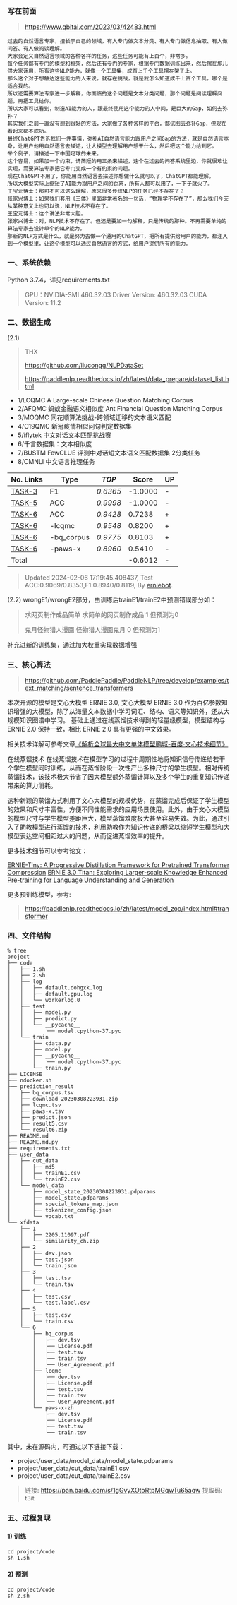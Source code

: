
### 写在前面
> https://www.qbitai.com/2023/03/42483.html
```
过去的自然语言专家，擅长于自己的领域，有人专门做文本分类、有人专门做信息抽取、有人做问答、有人做阅读理解。
大家会定义自然语言领域的各种各样的任务，这些任务可能有上百个，非常多。
每个任务都有专门的模型和框架，然后还有专门的专家，根据专门数据训练出来，然后摆在那儿供大家调用，所有这些NLP能力，就像一个工具集，成百上千个工具摆在架子上。
那么这个对于想触达这些能力的人来说，就存在挑战，就是我怎么知道成千上百个工具，哪个是适合我的。
所以还需要算法专家进一步解释，你面临的这个问题是文本分类问题，那个问题是阅读理解问题，再把工具给你。
所以大家可以看到，制造AI能力的人，跟最终使用这个能力的人中间，是巨大的Gap，如何去弥补？
其实我们之前一直没有想到很好的方法，大家做了各种各样的平台，都试图去弥补Gap，但现在看起来都不成功。
最终ChatGPT告诉我们一件事情，弥补AI自然语言能力跟用户之间Gap的方法，就是自然语言本身，让用户他用自然语言去描述，让大模型去理解用户想干什么，然后把这个能力给到它。
举个例子，请描述一下中国足球的未来。
这个容易，如果加一个约束，请简短的用三条来描述，这个在过去的问答系统里边，你就很难让实现，需要算法专家把它专门变成一个有约束的问题。
现在ChatGPT不用了，你能用自然语言去描述你想做什么就可以了，ChatGPT都能理解。
所以大模型实际上缩短了AI能力跟用户之间的距离，所有人都可以用了，一下子就火了。
王宝元博士：那可不可以这么理解，原来很多传统NLP的任务已经不存在了？
张家兴博士：如果我们套用《三体》里面非常著名的一句话，“物理学不存在了”，那么我们今天从某种意义上也可以说，NLP技术不存在了。
王宝元博士：这个讲法非常大胆。
张家兴博士：对，NLP技术不存在了。但还是要加一句解释，只是传统的那种。不再需要单纯的算法专家去设计单个的NLP能力。
那新的NLP方式是什么，就是努力去做一个通用的ChatGPT，把所有提供给用户的能力，都注入到一个模型里，让这个模型可以通过自然语言的方式，给用户提供所有的能力。
```

### 一、系统依赖
Python 3.7.4，详见requirements.txt
> GPU：NVIDIA-SMI 460.32.03    Driver Version: 460.32.03    CUDA Version: 11.2


### 二、数据生成
(2.1)

> THX
>
> https://github.com/liucongg/NLPDataSet
>
> https://paddlenlp.readthedocs.io/zh/latest/data_prepare/dataset_list.html

* 1/LCQMC A Large-scale Chinese Question Matching Corpus
* 2/AFQMC 蚂蚁金融语义相似度 Ant Financial Question Matching Corpus
* 3/MOQMC 同花顺算法挑战-跨领域迁移的文本语义匹配
* 4/C19QMC 新冠疫情相似问句判定数据集
* 5/iflytek 中文对话文本匹配挑战赛
* 6/千言数据集：文本相似度
* 7/BUSTM FewCLUE 评测中对话短文本语义匹配数据集 2分类任务
* 8/CMNLI 中文语言推理任务


| No. Links | Type | *TOP* | Score | UP |
|--|-|-|-|-|
| [TASK-3](http://contest.aicubes.cn/#/detail?topicId=23)                               | F1          | *0.6365* | -1.0000 |-|
| [TASK-5](https://challenge.xfyun.cn/topic/info?type=text-match&option=ssgy)           | ACC         | *0.9998* | -1.0000 |-|
| [TASK-6](https://aistudio.baidu.com/aistudio/competition/detail/45/0/task-definition) | ACC         | *0.9428* | 0.7238 |+|
| [TASK-6](https://aistudio.baidu.com/aistudio/competition/detail/45/0/task-definition) | -lcqmc      | *0.9548* | 0.8200 |+|
| [TASK-6](https://aistudio.baidu.com/aistudio/competition/detail/45/0/task-definition) | -bq_corpus  | *0.9775* | 0.8103 |+|
| [TASK-6](https://aistudio.baidu.com/aistudio/competition/detail/45/0/task-definition) | -paws-x     | *0.8960* | 0.5410 |-|
| Total | | | -0.6012 |-|
> Updated  2024-02-06 17:19:45.408437, Test ACC:0.9069/0.8353,F1:0.8940/0.8119, By [erniebot](./erniebot).


(2.2)
wrongE1/wrongE2部分，由训练后trainE1/trainE2中预测错误部分如：
> 求网页制作成品简单 求简单的网页制作成品 1 但预测为0
>
> 鬼月怪物猎人漫画 怪物猎人漫画鬼月 0 但预测为1
> 
补充进新的训练集，通过加大权重实现数据增强


### 三、核心算法
> https://github.com/PaddlePaddle/PaddleNLP/tree/develop/examples/text_matching/sentence_transformers
> 

本次开源的模型是文心大模型 ERNIE 3.0, 文心大模型 ERNIE 3.0 作为百亿参数知识增强的大模型，除了从海量文本数据中学习词汇、结构、语义等知识外，还从大规模知识图谱中学习。 基础上通过在线蒸馏技术得到的轻量级模型，模型结构与 ERNIE 2.0 保持一致，相比 ERNIE 2.0 具有更强的中文效果。

相关技术详解可参考文章[《解析全球最大中文单体模型鹏城-百度·文心技术细节》](https://www.jiqizhixin.com/articles/2021-12-08-9)

在线蒸馏技术
在线蒸馏技术在模型学习的过程中周期性地将知识信号传递给若干个学生模型同时训练，从而在蒸馏阶段一次性产出多种尺寸的学生模型。相对传统蒸馏技术，该技术极大节省了因大模型额外蒸馏计算以及多个学生的重复知识传递带来的算力消耗。

这种新颖的蒸馏方式利用了文心大模型的规模优势，在蒸馏完成后保证了学生模型的效果和尺寸丰富性，方便不同性能需求的应用场景使用。此外，由于文心大模型的模型尺寸与学生模型差距巨大，模型蒸馏难度极大甚至容易失效。为此，通过引入了助教模型进行蒸馏的技术，利用助教作为知识传递的桥梁以缩短学生模型和大模型表达空间相距过大的问题，从而促进蒸馏效率的提升。

更多技术细节可以参考论文：

[ERNIE-Tiny: A Progressive Distillation Framework for Pretrained Transformer Compression](https://arxiv.org/abs/2106.02241)
[ERNIE 3.0 Titan: Exploring Larger-scale Knowledge Enhanced Pre-training for Language Understanding and Generation](https://arxiv.org/abs/2112.12731)

更多预训练模型，参考:
> https://paddlenlp.readthedocs.io/zh/latest/model_zoo/index.html#transformer
>


### 四、文件结构
```
% tree
project
├── code
│   ├── 1.sh
│   ├── 2.sh
│   ├── log
│   │   ├── default.dohgxk.log
│   │   ├── default.gpu.log
│   │   └── workerlog.0
│   ├── test
│   │   ├── model.py
│   │   ├── predict.py
│   │   └── __pycache__
│   │       └── model.cpython-37.pyc
│   └── train
│       ├── cdata.py
│       ├── model.py
│       ├── __pycache__
│       │   └── model.cpython-37.pyc
│       └── train.py
├── LICENSE
├── ndocker.sh
├── prediction_result
│   ├── bq_corpus.tsv
│   ├── download_20230308223931.zip
│   ├── lcqmc.tsv
│   ├── paws-x.tsv
│   ├── predict.json
│   ├── result5.csv
│   └── result6.zip
├── README.md
├── README.md.py
├── requirements.txt
├── user_data
│   ├── cut_data
│   │   ├── md5
│   │   ├── trainE1.csv
│   │   └── trainE2.csv
│   └── model_data
│       ├── model_state_20230308223931.pdparams
│       ├── model_state.pdparams
│       ├── special_tokens_map.json
│       ├── tokenizer_config.json
│       └── vocab.txt
└── xfdata
    ├── 1
    │   ├── 2205.11097.pdf
    │   └── similarity_ch.zip
    ├── 2
    │   ├── dev.json
    │   ├── test.json
    │   └── train.json
    ├── 3
    │   ├── test.tsv
    │   └── train.tsv
    ├── 4
    │   ├── test.csv
    │   └── test.label.csv
    ├── 5
    │   ├── test.csv
    │   └── train.csv
    └── 6
        ├── bq_corpus
        │   ├── dev.tsv
        │   ├── License.pdf
        │   ├── test.tsv
        │   ├── train.tsv
        │   └── User_Agreement.pdf
        ├── lcqmc
        │   ├── dev.tsv
        │   ├── License.pdf
        │   ├── test.tsv
        │   ├── train.tsv
        │   └── User_Agreement.pdf
        └── paws-x-zh
            ├── dev.tsv
            ├── License.pdf
            ├── test.tsv
            └── train.tsv

```
其中，未在源码内，可通过以下链接下载：
* project/user_data/model_data/model_state.pdparams
* project/user_data/cut_data/trainE1.csv
* project/user_data/cut_data/trainE2.csv
> 链接: https://pan.baidu.com/s/1gGvyXOtoRtpMGqwTu65aqw 提取码: t3it 


### 五、过程复现
#### 1) 训练
```
cd project/code
sh 1.sh
```

#### 2) 预测
```
cd project/code
sh 2.sh
```